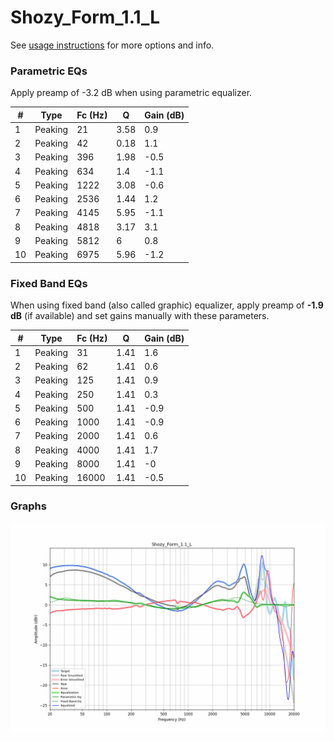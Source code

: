 # Shozy_Form_1.1_L
See [usage instructions](https://github.com/jaakkopasanen/AutoEq#usage) for more options and info.

### Parametric EQs
Apply preamp of -3.2 dB when using parametric equalizer.

|   # | Type    |   Fc (Hz) |    Q |   Gain (dB) |
|-----|---------|-----------|------|-------------|
|   1 | Peaking |        21 | 3.58 |         0.9 |
|   2 | Peaking |        42 | 0.18 |         1.1 |
|   3 | Peaking |       396 | 1.98 |        -0.5 |
|   4 | Peaking |       634 | 1.4  |        -1.1 |
|   5 | Peaking |      1222 | 3.08 |        -0.6 |
|   6 | Peaking |      2536 | 1.44 |         1.2 |
|   7 | Peaking |      4145 | 5.95 |        -1.1 |
|   8 | Peaking |      4818 | 3.17 |         3.1 |
|   9 | Peaking |      5812 | 6    |         0.8 |
|  10 | Peaking |      6975 | 5.96 |        -1.2 |

### Fixed Band EQs
When using fixed band (also called graphic) equalizer, apply preamp of **-1.9 dB** (if available) and set gains manually with these parameters.

|   # | Type    |   Fc (Hz) |    Q |   Gain (dB) |
|-----|---------|-----------|------|-------------|
|   1 | Peaking |        31 | 1.41 |         1.6 |
|   2 | Peaking |        62 | 1.41 |         0.6 |
|   3 | Peaking |       125 | 1.41 |         0.9 |
|   4 | Peaking |       250 | 1.41 |         0.3 |
|   5 | Peaking |       500 | 1.41 |        -0.9 |
|   6 | Peaking |      1000 | 1.41 |        -0.9 |
|   7 | Peaking |      2000 | 1.41 |         0.6 |
|   8 | Peaking |      4000 | 1.41 |         1.7 |
|   9 | Peaking |      8000 | 1.41 |        -0   |
|  10 | Peaking |     16000 | 1.41 |        -0.5 |

### Graphs
![](./Shozy_Form_1.1_L.png)
